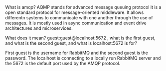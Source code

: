What is amqp?
AQMP stands for advanced message queuing protocol it is a open standard protocol for message-oriented middleware. It allows differentn systems to communicate with one another through the use of messages. It is mostly used in async communication and event drive architectures and microservices.

What does it mean? guest:guest@localhost:5672 , what is the first guest, and what is the second guest, and what is localhost:5672 is for? 

First guest is the username for RabbitMQ and the second guest is the password. The localhost is connecting to a locally run RabbitMQ server and the 5672 is the default port used by the AMQP protocol.